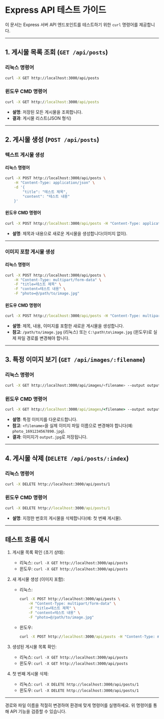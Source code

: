
# Express API 테스트 가이드

이 문서는 Express 서버 API 엔드포인트를 테스트하기 위한 `curl` 명령어를 제공합니다.

---

## 1. 게시물 목록 조회 (`GET /api/posts`)

### 리눅스 명령어
```bash
curl -X GET http://localhost:3000/api/posts
```

### 윈도우 CMD 명령어
```cmd
curl -X GET http://localhost:3000/api/posts
```

- **설명**: 저장된 모든 게시물을 조회합니다.
- **결과**: 게시물 리스트(JSON 형식)

---

## 2. 게시물 생성 (`POST /api/posts`)

### 텍스트 게시물 생성
#### 리눅스 명령어
```bash
curl -X POST http://localhost:3000/api/posts \
    -H "Content-Type: application/json" \
    -d '{
        "title": "테스트 제목",
        "content": "테스트 내용"
    }'
```

#### 윈도우 CMD 명령어
```cmd
curl -X POST http://localhost:3000/api/posts -H "Content-Type: application/json" -d "{\"title\": \"테스트 제목\", \"content\": \"테스트 내용\"}"
```

- **설명**: 제목과 내용으로 새로운 게시물을 생성합니다(이미지 없이).

---

### 이미지 포함 게시물 생성
#### 리눅스 명령어
```bash
curl -X POST http://localhost:3000/api/posts \
    -H "Content-Type: multipart/form-data" \
    -F "title=테스트 제목" \
    -F "content=테스트 내용" \
    -F "photo=@/path/to/image.jpg"
```

#### 윈도우 CMD 명령어
```cmd
curl -X POST http://localhost:3000/api/posts -H "Content-Type: multipart/form-data" -F "title=테스트 제목" -F "content=테스트 내용" -F "photo=@C:\path\to\image.jpg"
```

- **설명**: 제목, 내용, 이미지를 포함한 새로운 게시물을 생성합니다.
- **참고**: `/path/to/image.jpg` (리눅스) 또는 `C:\path\to\image.jpg` (윈도우)로 실제 파일 경로를 변경해야 합니다.

---

## 3. 특정 이미지 보기 (`GET /api/images/:filename`)

### 리눅스 명령어
```bash
curl -X GET http://localhost:3000/api/images/<filename> --output output.jpg
```

### 윈도우 CMD 명령어
```cmd
curl -X GET http://localhost:3000/api/images/<filename> --output output.jpg
```

- **설명**: 특정 이미지를 다운로드합니다.
- **참고**: `<filename>`을 실제 이미지 파일 이름으로 변경해야 합니다(예: `photo_1691234567890.jpg`).
- **결과**: 이미지가 `output.jpg`로 저장됩니다.

---

## 4. 게시물 삭제 (`DELETE /api/posts/:index`)

### 리눅스 명령어
```bash
curl -X DELETE http://localhost:3000/api/posts/1
```

### 윈도우 CMD 명령어
```cmd
curl -X DELETE http://localhost:3000/api/posts/1
```

- **설명**: 지정한 번호의 게시물을 삭제합니다(예: 첫 번째 게시물).

---

## 테스트 흐름 예시

1. 게시물 목록 확인 (초기 상태):
   - 리눅스: `curl -X GET http://localhost:3000/api/posts`
   - 윈도우: `curl -X GET http://localhost:3000/api/posts`

2. 새 게시물 생성 (이미지 포함):
   - 리눅스:
     ```bash
     curl -X POST http://localhost:3000/api/posts \
         -H "Content-Type: multipart/form-data" \
         -F "title=테스트 제목" \
         -F "content=테스트 내용" \
         -F "photo=@/path/to/image.jpg"
     ```
   - 윈도우:
     ```cmd
     curl -X POST http://localhost:3000/api/posts -H "Content-Type: multipart/form-data" -F "title=테스트 제목" -F "content=테스트 내용" -F "photo=@C:\path\to\image.jpg"
     ```

3. 생성된 게시물 목록 확인:
   - 리눅스: `curl -X GET http://localhost:3000/api/posts`
   - 윈도우: `curl -X GET http://localhost:3000/api/posts`

4. 첫 번째 게시물 삭제:
   - 리눅스: `curl -X DELETE http://localhost:3000/api/posts/1`
   - 윈도우: `curl -X DELETE http://localhost:3000/api/posts/1`

---

경로와 파일 이름을 적절히 변경하여 환경에 맞게 명령어를 실행하세요. 위 명령어를 통해 API 기능을 검증할 수 있습니다.
